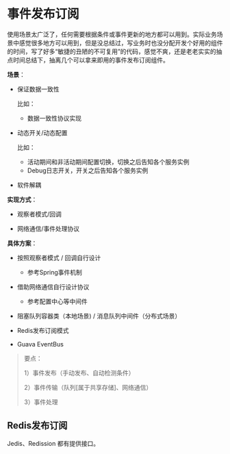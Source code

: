 # 事件发布订阅

使用场景太广泛了，任何需要根据条件或事件更新的地方都可以用到。实际业务场景中感觉很多地方可以用到，但是没总结过，写业务时也没分配开发个好用的组件的时间，写了好多“敏捷的丑陋的不可复用”的代码，感觉不爽，还是老老实实的抽点时间总结下，抽离几个可以拿来即用的事件发布订阅组件。

**场景**：

+ 保证数据一致性

  比如：

  + 数据一致性协议实现

+ 动态开关/动态配置

  比如：

  + 活动期间和非活动期间配置切换，切换之后告知各个服务实例
  + Debug日志开关，开关之后告知各个服务实例

+ 软件解耦

**实现方式**：

+ 观察者模式/回调

+ 网络通信/事件处理协议

**具体方案**：

+ 按照观察者模式 / 回调自行设计
  + 参考Spring事件机制
+ 借助网络通信自行设计协议
  + 参考配置中心等中间件

+ 阻塞队列容器类（本地场景) / 消息队列中间件（分布式场景）

+ Redis发布订阅模式
+ Guava EventBus

> 要点：
>
> 1）事件发布（手动发布、自动检测条件）
>
> 2）事件传输（队列[属于共享存储]、网络通信）
>
> 3）事件处理



## Redis发布订阅

Jedis、Redission 都有提供接口。

 